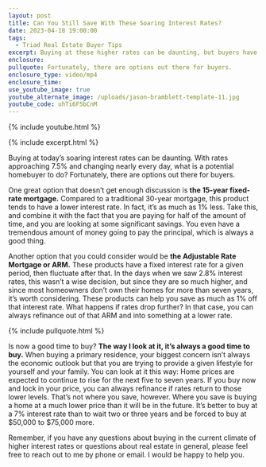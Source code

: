 ```yaml
---
layout: post
title: Can You Still Save With These Soaring Interest Rates?
date: 2023-04-18 19:00:00
tags:
  - Triad Real Estate Buyer Tips
excerpt: Buying at these higher rates can be daunting, but buyers have options.
enclosure:
pullquote: Fortunately, there are options out there for buyers.
enclosure_type: video/mp4
enclosure_time:
use_youtube_image: true
youtube_alternate_image: /uploads/jason-bramblett-template-11.jpg
youtube_code: uhTi6F5bCnM
---
```

{% include youtube.html %}

{% include excerpt.html %}

Buying at today’s soaring interest rates can be daunting. With rates approaching 7.5% and changing nearly every day, what is a potential homebuyer to do? Fortunately, there are options out there for buyers.

One great option that doesn’t get enough discussion is **the 15-year fixed-rate mortgage.** Compared to a traditional 30-year mortgage, this product tends to have a lower interest rate. In fact, it’s as much as 1% less. Take this, and combine it with the fact that you are paying for half of the amount of time, and you are looking at some significant savings. You even have a tremendous amount of money going to pay the principal, which is always a good thing.

Another option that you could consider would be **the Adjustable Rate Mortgage or ARM.** These products have a fixed interest rate for a given period, then fluctuate after that. In the days when we saw 2.8% interest rates, this wasn’t a wise decision, but since they are so much higher, and since most homeowners don’t own their homes for more than seven years, it’s worth considering. These products can help you save as much as 1% off that interest rate. What happens if rates drop further? In that case, you can always refinance out of that ARM and into something at a lower rate.

{% include pullquote.html %}

Is now a good time to buy? **The way I look at it, it’s always a good time to buy.** When buying a primary residence, your biggest concern isn’t always the economic outlook but that you are trying to provide a given lifestyle for yourself and your family. You can look at it this way: Home prices are expected to continue to rise for the next five to seven years. If you buy now and lock in your price, you can always refinance if rates return to those lower levels. That’s not where you save, however. Where you save is buying a home at a much lower price than it will be in the future. It’s better to buy at a 7% interest rate than to wait two or three years and be forced to buy at $50,000 to $75,000 more.

Remember, if you have any questions about buying in the current climate of higher interest rates or questions about real estate in general, please feel free to reach out to me by phone or email. I would be happy to help you.